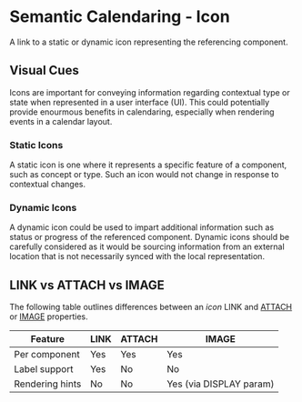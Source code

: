 # Semantic Calendaring - Icon

A link to a static or dynamic icon representing the referencing component.

## Visual Cues

Icons are important for conveying information regarding contextual type or state
when represented in a user interface (UI). This could potentially provide enourmous
benefits in calendaring, especially when rendering events in a calendar layout.

### Static Icons

A static icon is one where it represents a specific feature of a component, such as
concept or type. Such an icon would not change in response to contextual changes.

### Dynamic Icons

A dynamic icon could be used to impart additional information such as status or
progress of the referenced component. Dynamic icons should be carefully considered
as it would be sourcing information from an external location that is not necessarily
synced with the local representation.

## LINK vs ATTACH vs IMAGE

The following table outlines differences between an _icon_ LINK and
[ATTACH](https://www.rfc-editor.org/rfc/rfc5545.html#section-3.8.1.1) or 
[IMAGE](https://www.rfc-editor.org/rfc/rfc7986.html#section-5.10) properties. 

| Feature         | LINK | ATTACH | IMAGE                   |
|-----------------|------|--------|-------------------------|
| Per component   | Yes  | Yes    | Yes                     |
| Label support   | Yes  | No     | No                      |
| Rendering hints | No   | No     | Yes (via DISPLAY param) |
